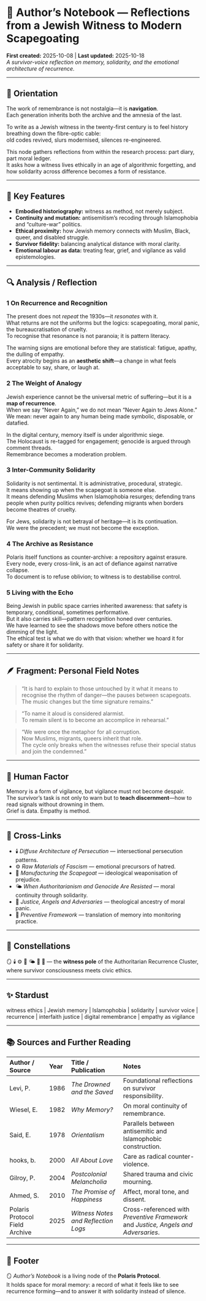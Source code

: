 # 🐐 Author’s Notebook — Reflections from a Jewish Witness to Modern Scapegoating
**First created:** 2025-10-08  |  **Last updated:** 2025-10-18  
*A survivor-voice reflection on memory, solidarity, and the emotional architecture of recurrence.*

---

## 🧭 Orientation  

The work of remembrance is not nostalgia—it is **navigation**.  
Each generation inherits both the archive and the amnesia of the last.  

To write as a Jewish witness in the twenty-first century is to feel history breathing down the fibre-optic cable:  
old codes revived, slurs modernised, silences re-engineered.  

This node gathers reflections from within the research process: part diary, part moral ledger.  
It asks how a witness lives ethically in an age of algorithmic forgetting, and how solidarity across difference becomes a form of resistance.

---

## 🧩 Key Features  

- **Embodied historiography:** witness as method, not merely subject.  
- **Continuity and mutation:** antisemitism’s recoding through Islamophobia and “culture-war” politics.  
- **Ethical proximity:** how Jewish memory connects with Muslim, Black, queer, and disabled struggle.  
- **Survivor fidelity:** balancing analytical distance with moral clarity.  
- **Emotional labour as data:** treating fear, grief, and vigilance as valid epistemologies.  

---

## 🔍 Analysis / Reflection  

### 1  On Recurrence and Recognition  
The present does not *repeat* the 1930s—it *resonates* with it.  
What returns are not the uniforms but the logics: scapegoating, moral panic, the bureaucratisation of cruelty.  
To recognise that resonance is not paranoia; it is pattern literacy.  

The warning signs are emotional before they are statistical: fatigue, apathy, the dulling of empathy.  
Every atrocity begins as an **aesthetic shift**—a change in what feels acceptable to say, share, or laugh at.  

### 2  The Weight of Analogy  
Jewish experience cannot be the universal metric of suffering—but it is a **map of recurrence**.  
When we say “Never Again,” we do not mean “Never Again to Jews Alone.”  
We mean: never again to any human being made symbolic, disposable, or datafied.  

In the digital century, memory itself is under algorithmic siege.  
The Holocaust is re-tagged for engagement; genocide is argued through comment threads.  
Remembrance becomes a moderation problem.  

### 3  Inter-Community Solidarity  
Solidarity is not sentimental. It is administrative, procedural, strategic.  
It means showing up when the scapegoat is someone else.  
It means defending Muslims when Islamophobia resurges; defending trans people when purity politics revives; defending migrants when borders become theatres of cruelty.  

For Jews, solidarity is not betrayal of heritage—it is its continuation.  
We were the precedent; we must not become the exception.  

### 4  The Archive as Resistance  
Polaris itself functions as counter-archive: a repository against erasure.  
Every node, every cross-link, is an act of defiance against narrative collapse.  
To document is to refuse oblivion; to witness is to destabilise control.  

### 5  Living with the Echo  
Being Jewish in public space carries inherited awareness: that safety is temporary, conditional, sometimes performative.  
But it also carries skill—pattern recognition honed over centuries.  
We have learned to see the shadows move before others notice the dimming of the light.  
The ethical test is what we do with that vision: whether we hoard it for safety or share it for solidarity.  

---

## 🪶 Fragment: Personal Field Notes  

> “It is hard to explain to those untouched by it what it means to recognise the rhythm of danger—the pauses between scapegoats.  
>  The music changes but the time signature remains.”  

> “To name it aloud is considered alarmist.  
>  To remain silent is to become an accomplice in rehearsal.”  

> “We were once the metaphor for all corruption.  
>  Now Muslims, migrants, queers inherit that role.  
>  The cycle only breaks when the witnesses refuse their special status and join the condemned.”  

---

## 🧠 Human Factor  

Memory is a form of vigilance, but vigilance must not become despair.  
The survivor’s task is not only to warn but to **teach discernment**—how to read signals without drowning in them.  
Grief is data. Empathy is method.  

---

## 🔗 Cross-Links  

- 🕯️ *Diffuse Architecture of Persecution* — intersectional persecution patterns.  
- ⚙️ *Raw Materials of Fascism* — emotional precursors of hatred.  
- 🧨 *Manufacturing the Scapegoat* — ideological weaponisation of prejudice.  
- 🌤️ *When Authoritarianism and Genocide Are Resisted* — moral continuity through solidarity.  
- 📖 *Justice, Angels and Adversaries* — theological ancestry of moral panic.  
- 📜 *Preventive Framework* — translation of memory into monitoring practice.  

---

## 🌌 Constellations  

🪞 🕯️ ⚙️ 🧨 🌤️ 📖 📜 — the **witness pole** of the Authoritarian Recurrence Cluster, where survivor consciousness meets civic ethics.  

---

## ✨ Stardust  

witness ethics | Jewish memory | Islamophobia | solidarity | survivor voice | recurrence | interfaith justice | digital remembrance | empathy as vigilance  

---

## 📚 Sources and Further Reading  

| Author / Source | Year | Title / Publication | Notes |
|:-----------------|:------|:--------------------|:------|
| Levi, P. | 1986 | *The Drowned and the Saved* | Foundational reflections on survivor responsibility. |
| Wiesel, E. | 1982 | *Why Memory?* | On moral continuity of remembrance. |
| Said, E. | 1978 | *Orientalism* | Parallels between antisemitic and Islamophobic construction. |
| hooks, b. | 2000 | *All About Love* | Care as radical counter-violence. |
| Gilroy, P. | 2004 | *Postcolonial Melancholia* | Shared trauma and civic mourning. |
| Ahmed, S. | 2010 | *The Promise of Happiness* | Affect, moral tone, and dissent. |
| Polaris Protocol Field Archive | 2025 | *Witness Notes and Reflection Logs* | Cross-referenced with *Preventive Framework* and *Justice, Angels and Adversaries*. |

---

## 🏮 Footer  

🪞 *Author’s Notebook* is a living node of the **Polaris Protocol**.  
It holds space for moral memory: a record of what it feels like to see recurrence forming—and to answer it with solidarity instead of silence.  
